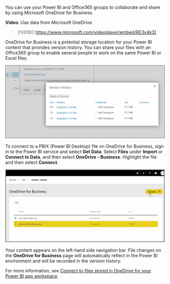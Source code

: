 You can use your Power BI and Office365 groups to collaborate and share by using Microsoft OneDrive for Business.

**Video**: Use data from Microsoft OneDrive
> [!VIDEO https://www.microsoft.com/videoplayer/embed/RE3x4k3]

OneDrive for Business is a potential storage location for your Power BI content that provides version history. You can share your files with an Office365 group to enable several people to work on the same Power BI or Excel files.

![Screenshot of the "Version History" dialog.](../media/6-4a-1.png)

To connect to a PBIX (Power BI Desktop) file on OneDrive for Business, sign in to the Power BI service and select **Get Data**. Select **Files** under **Import** or **Connect to Data**, and then select **OneDrive - Business**. Highlight the file and then select **Connect**.

![Screenshot of selecting a PBIX file.](../media/6-4a-2.png)

Your content appears on the left-hand side navigation bar. File changes on the **OneDrive for Business** page will automatically reflect in the Power BI environment and will be recorded in the version history.

For more information, see [Connect to files stored in OneDrive for your Power BI app workspace](https://docs.microsoft.com/power-bi/service-connect-to-files-in-app-workspace-onedrive-for-business).
